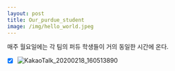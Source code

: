 ```yaml
---
layout: post
title: Our_purdue_student
image: /img/hello_world.jpeg
---
```


매주 월요일에는 각 팀의 퍼듀 학생들이 거의 동일한 시간에 온다.

- [x] ![KakaoTalk_20200218_160513890](https://user-images.githubusercontent.com/46337218/74778370-6e12f000-5269-11ea-97b0-b4edf764fd06.jpg)